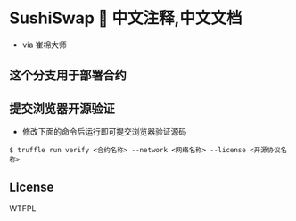 # SushiSwap 🍣 中文注释,中文文档

- via 崔棉大师
## 这个分支用于部署合约

## 提交浏览器开源验证
- 修改下面的命令后运行即可提交浏览器验证源码
```
$ truffle run verify <合约名称> --network <网络名称> --license <开源协议名称>
```
## License

WTFPL